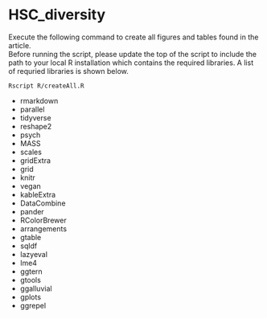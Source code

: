 # HSC_diversity

Execute the following command to create all figures and tables found in the article.  
Before running the script, please update the top of the script to include the path 
to your local R installation which contains the required libraries. A list of requried 
libraries is shown below. 

```
Rscript R/createAll.R
```

* rmarkdown
* parallel
* tidyverse
* reshape2
* psych
* MASS
* scales
* gridExtra
* grid
* knitr
* vegan
* kableExtra
* DataCombine
* pander
* RColorBrewer
* arrangements
* gtable
* sqldf
* lazyeval
* lme4
* ggtern
* gtools
* ggalluvial
* gplots
* ggrepel

